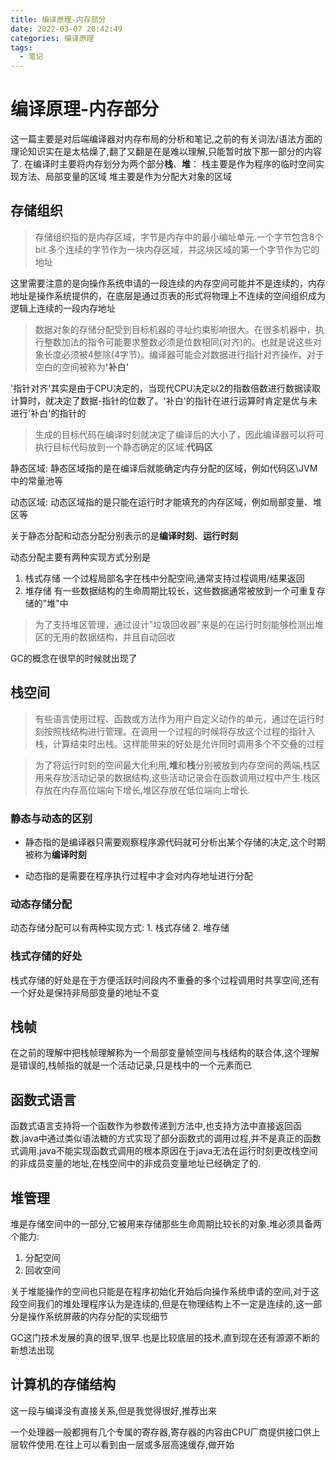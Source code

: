 ```yaml
---
title: 编译原理-内存部分
date: 2022-03-07 20:42:49
categories: 编译原理
tags:
  - 笔记
---
```


# 编译原理-内存部分

这一篇主要是对后端编译器对内存布局的分析和笔记,之前的有关词法/语法方面的理论知识实在是太枯燥了,翻了又翻是在是难以理解,只能暂时放下那一部分的内容了.
在编译时主要将内存划分为两个部分<B>栈</B>、<B>堆</B>：
栈主要是作为程序的临时空间实现方法、局部变量的区域
堆主要是作为分配大对象的区域

## 存储组织

> 存储组织指的是内存区域，字节是内存中的最小编址单元.一个字节包含8个bit.多个连续的字节作为一块内存区域，并这块区域的第一个字节作为它的地址

这里需要注意的是向操作系统申请的一段连续的内存空间可能并不是连续的，内存地址是操作系统提供的，在底层是通过页表的形式将物理上不连续的空间组织成为逻辑上连续的一段内存地址

> 数据对象的存储分配受到目标机器的寻址约束影响很大。在很多机器中，执行整数加法的指令可能要求整数必须是位数相同(对齐)的。也就是说这些对象长度必须被4整除(4字节)。编译器可能会对数据进行指针对齐操作，对于空白的空间被称为<B>'补白'</B>

'指针对齐'其实是由于CPU决定的，当现代CPU决定以2的指数倍数进行数据读取计算时，就决定了数据-指针的位数了。'补白'的指针在进行运算时肯定是优与未进行'补白'的指针的



> 生成的目标代码在编译时刻就决定了编译后的大小了，因此编译器可以将可执行目标代码放到一个静态确定的区域:<B>代码区</B>

静态区域:
静态区域指的是在编译后就能确定内存分配的区域，例如代码区\JVM中的常量池等

动态区域:
动态区域指的是只能在运行时才能填充的内存区域，例如局部变量、堆区等


关于静态分配和动态分配分别表示的是<B>编译时刻</B>、<B>运行时刻</B>

动态分配主要有两种实现方式分别是
1. 栈式存储
    一个过程局部名字在栈中分配空间,通常支持过程调用/结果返回
2. 堆存储
    有一些数据结构的生命周期比较长，这些数据通常被放到一个可重复存储的"堆"中

> 为了支持堆区管理，通过设计"垃圾回收器"来是的在运行时刻能够检测出堆区的无用的数据结构，并且自动回收

GC的概念在很早的时候就出现了

## 栈空间

> 有些语言使用过程、函数或方法作为用户自定义动作的单元，通过在运行时刻按照栈结构进行管理。在调用一个过程的时候将存放这个过程的指针入栈，计算结束时出栈。这样能带来的好处是允许同时调用多个不交叠的过程

> 为了将运行时刻的空间最大化利用,<B>堆</B>和<B>栈</B>分别被放到内存空间的两端,栈区用来存放活动记录的数据结构,这些活动记录会在函数调用过程中产生.栈区存放在内存高位端向下增长,堆区存放在低位端向上增长.

### 静态与动态的区别

- 静态指的是编译器只需要观察程序源代码就可分析出某个存储的决定,这个时期被称为<B>编译时刻</B>

- 动态指的是需要在程序执行过程中才会对内存地址进行分配

### 动态存储分配
  动态存储分配可以有两种实现方式:
    1. 栈式存储
    2. 堆存储

### 栈式存储的好处
 栈式存储的好处是在于方便活跃时间段内不重叠的多个过程调用时共享空间,还有一个好处是保持非局部变量的地址不变

## 栈帧

在之前的理解中把栈帧理解称为一个局部变量帧空间与栈结构的联合体,这个理解是错误的,栈帧指的就是一个活动记录,只是栈中的一个元素而已


## 函数式语言

函数式语言支持将一个函数作为参数传递到方法中,也支持方法中直接返回函数.java中通过类似语法糖的方式实现了部分函数式的调用过程,并不是真正的函数式调用.java不能实现函数式调用的根本原因在于java无法在运行时刻更改栈空间的非成员变量的地址,在栈空间中的非成员变量地址已经确定了的.


## 堆管理

堆是存储空间中的一部分,它被用来存储那些生命周期比较长的对象.堆必须具备两个能力:
1. 分配空间
2. 回收空间

关于堆能操作的空间也只能是在程序初始化开始后向操作系统申请的空间,对于这段空间我们的堆处理程序认为是连续的,但是在物理结构上不一定是连续的,这一部分是操作系统屏蔽的内存分配的实现细节

GC这门技术发展的真的很早,很早.也是比较底层的技术,直到现在还有源源不断的新想法出现



## 计算机的存储结构

这一段与编译没有直接关系,但是我觉得很好,推荐出来

 一个处理器一般都拥有几个专属的寄存器,寄存器的内容由CPU厂商提供接口供上层软件使用.在往上可以看到由一层或多层高速缓存,做开始

## 










